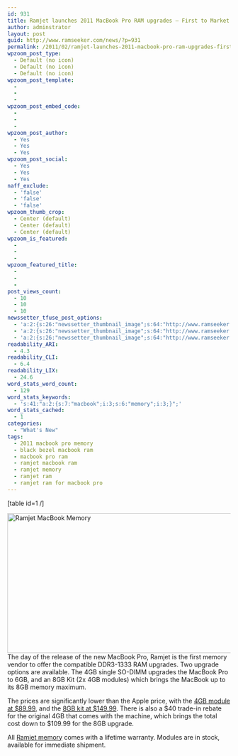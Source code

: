 ```yaml
---
id: 931
title: Ramjet launches 2011 MacBook Pro RAM upgrades – First to Market
author: adminstrator
layout: post
guid: http://www.ramseeker.com/news/?p=931
permalink: /2011/02/ramjet-launches-2011-macbook-pro-ram-upgrades-first-to-market/
wpzoom_post_type:
  - Default (no icon)
  - Default (no icon)
  - Default (no icon)
wpzoom_post_template:
  - 
  - 
  - 
wpzoom_post_embed_code:
  - 
  - 
  - 
wpzoom_post_author:
  - Yes
  - Yes
  - Yes
wpzoom_post_social:
  - Yes
  - Yes
  - Yes
naff_exclude:
  - 'false'
  - 'false'
  - 'false'
wpzoom_thumb_crop:
  - Center (default)
  - Center (default)
  - Center (default)
wpzoom_is_featured:
  - 
  - 
  - 
wpzoom_featured_title:
  - 
  - 
  - 
post_views_count:
  - 10
  - 10
  - 10
newssetter_tfuse_post_options:
  - 'a:2:{s:26:"newssetter_thumbnail_image";s:64:"http://www.ramseeker.com/wp-content/uploads/2011/02/MBSBx4GL.jpg";s:24:"newssetter_disable_image";s:4:"true";}'
  - 'a:2:{s:26:"newssetter_thumbnail_image";s:64:"http://www.ramseeker.com/wp-content/uploads/2011/02/MBSBx4GL.jpg";s:24:"newssetter_disable_image";s:4:"true";}'
  - 'a:2:{s:26:"newssetter_thumbnail_image";s:64:"http://www.ramseeker.com/wp-content/uploads/2011/02/MBSBx4GL.jpg";s:24:"newssetter_disable_image";s:4:"true";}'
readability_ARI:
  - 4.3
readability_CLI:
  - 6.4
readability_LIX:
  - 24.6
word_stats_word_count:
  - 129
word_stats_keywords:
  - 's:41:"a:2:{s:7:"macbook";i:3;s:6:"memory";i:3;}";'
word_stats_cached:
  - 1
categories:
  - "What's New"
tags:
  - 2011 macbook pro memory
  - black bezel macbook ram
  - macbook pro ram
  - ramjet macbook ram
  - ramjet memory
  - ramjet ram
  - ramjet ram for macbook pro
---
```

[table id=1 /]

[<img class="alignnone size-full wp-image-932" title="Ramjet MacBook RAM" src="http://www.ramseeker.com/wp-content/uploads/2011/02/MBSBx4GL.jpg" alt="Ramjet MacBook Memory " width="640" height="315" />][1]  
The day of the release of the new MacBook Pro, Ramjet is the first memory vendor to offer the compatible DDR3-1333 RAM upgrades. Two upgrade options are available. The 4GB single SO-DIMM upgrades the MacBook Pro to 6GB, and an 8GB Kit (2x 4GB modules) which brings the MacBook up to its 8GB memory maximum.

The prices are significantly lower than the Apple price, with the [4GB module at $89.99,][2] and the [8GB kit at $149.99][3]. There is also a $40 trade-in rebate for the original 4GB that comes with the machine, which brings the total cost down to $109.99 for the 8GB upgrade.

All [Ramjet memory][4] comes with a lifetime warranty. Modules are in stock, available for immediate shipment.

 [1]: http://www.ramjet.com/macbook.asp#BlackBezel
 [2]: http://www.ramjet.com/macbook.asp#BlackBezel "macbook memory"
 [3]: http://www.ramjet.com/macbook.asp#BlackBezel "8GB macbook pro RAM"
 [4]: http://www.ramseeker.com/ramjet "ramjet memory for macbook"